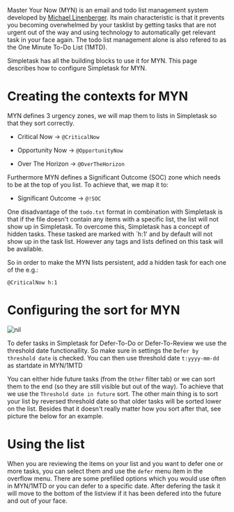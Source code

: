 Master Your Now (MYN) is an email and todo list management system developed by [Michael Linenberger](http://www.michaellinenberger.com/1MTDvsMYN.html). Its main characteristic is that it prevents you becoming overwhelmed by your tasklist by getting tasks that are not urgent out of the way and using technology to automatically get relevant task in your face again. The todo list management alone is also refered to as the One Minute To-Do List (1MTD).

Simpletask has all the building blocks to use it for MYN. This page describes how to configure Simpletask for MYN.

# Creating the contexts for MYN

MYN defines 3 urgency zones, we will map them to lists in Simpletask so that they sort correctly.

-   Critical Now -> `@CriticalNow`

-   Opportunity Now -> `@OpportunityNow`

-   Over The Horizon -> `@OverTheHorizon`

Furthermore MYN defines a Significant Outcome (SOC) zone which needs to be at the top of you list. To achieve that, we map it to:

-   Significant Outcome -> `@!SOC`

One disadvantage of the `todo.txt` format in combination with Simpletask is that if the file
doesn't contain any items with a specific list, the list will not show
up in Simpletask. To overcome this, Simpletask has a concept of hidden
tasks. These tasked are marked with \`h:1' and by default will not show
up in the task list. However any tags and lists defined on this task
will be available.

So in order to make the MYN lists persistent, add a hidden task for
each one of the e.g.:

    @CriticalNow h:1

# Configuring the sort for MYN

![nil](./images/MYN_sort.png)


To defer tasks in Simpletask for Defer-To-Do or Defer-To-Review we use the threshold date functionallity. So make sure in settings the `Defer by threshold date` is checked. You can then use threshold date `t:yyyy-mm-dd` as startdate in MYN/1MTD

You can either hide future tasks (from the `Other` filter tab) or we can sort them to the end (so they are still visible but out of the way). To achieve that we use the `Threshold date in future` sort. The other main thing is to sort your list by reversed threshold date so that older tasks will be sorted lower on the list. Besides that it doesn't really matter how you sort after that, see picture the below for an example.

# Using the list

When you are reviewing the items on your list and you want to defer one or more
tasks, you can select them and use the `defer` menu item in the overflow menu.
There are some prefilled options which you would use often in MYN/1MTD or you can
defer to a specific date.
After defering the task it will move to the bottom of the listview if it has
been defered into the future and out of your face.
